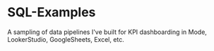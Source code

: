 # SQL-Examples
A sampling of data pipelines I've built for KPI dashboarding in Mode, LookerStudio, GoogleSheets, Excel, etc. 
